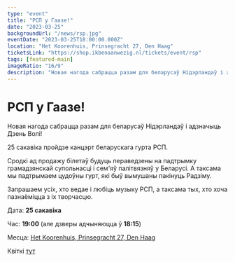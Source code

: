 ```yaml
---
type: "event"
title: "РСП у Гаазе!"
date: "2023-03-25"
backgroundUrl: "/news/rsp.jpg"
eventDate: "2023-03-25T18:00:00.000Z"
location: "Het Koorenhuis, Prinsegracht 27, Den Haag"
ticketsLink: "https://shop.ikbenaanwezig.nl/tickets/event/rsp"
tags: [featured-main]
imageRatio: "16/9"
description: "Новая нагода сабрацца разам для беларусаў Нідэрландаў і адзначыць Дзень Волі! 25 сакавіка пройдзе канцэрт беларускага гурта РСП."
---
```


# РСП у Гаазе!

Новая нагода сабрацца разам для беларусаў Нідэрландаў і адзначыць Дзень Волі!

25 сакавіка пройдзе канцэрт беларускага гурта РСП.

Сродкі ад продажу білетаў будуць пераведзены на падтрымку грамадзянскай супольнасці і сем'яў палітвязняў у Беларусі.
А таксама мы падтрымаем цудоўны гурт, які быў вымушаны пакінуць Радзіму.

Запрашаем усіх, хто ведае і любіць музыку РСП, а таксама тых, хто хоча пазнаёміцца з іх творчасцю.

Дата: **25 сакавіка**

Час: **19:00** (але дзверы адчыняюцца ў **18:15**)

Месца: [Het Koorenhuis, Prinsegracht 27, Den Haag](https://goo.gl/maps/hJdLL7w4avxfryfR9)

Квіткі [тут](https://shop.ikbenaanwezig.nl/tickets/event/rsp)
